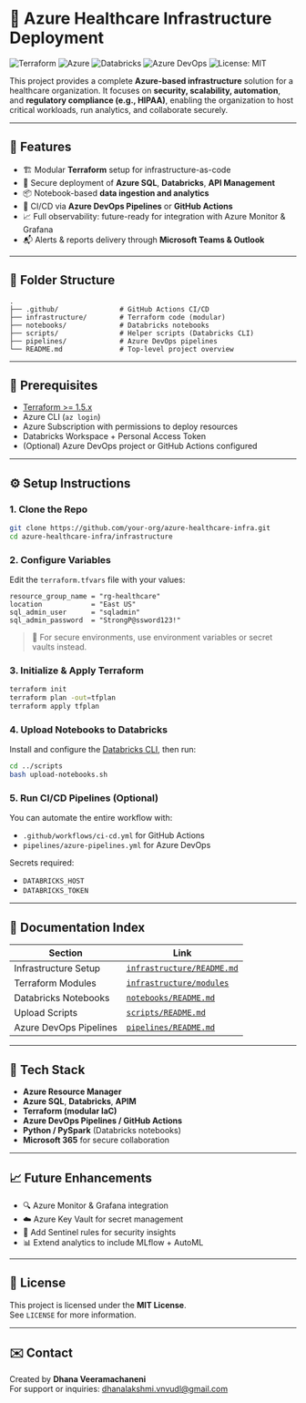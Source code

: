 # 🏥 Azure Healthcare Infrastructure Deployment

![Terraform](https://img.shields.io/badge/IaC-Terraform-5C4EE5?logo=terraform)
![Azure](https://img.shields.io/badge/Cloud-Azure-0078D7?logo=microsoftazure)
![Databricks](https://img.shields.io/badge/Databricks-Analytics-FF3621?logo=databricks)
![Azure DevOps](https://img.shields.io/badge/CI/CD-AzureDevOps-blue?logo=azuredevops)
![License: MIT](https://img.shields.io/badge/License-MIT-yellow.svg)

This project provides a complete **Azure-based infrastructure** solution for a healthcare organization. It focuses on **security, scalability, automation**, and **regulatory compliance (e.g., HIPAA)**, enabling the organization to host critical workloads, run analytics, and collaborate securely.

---

## 🚀 Features

- 🏗️ Modular **Terraform** setup for infrastructure-as-code
- 🔐 Secure deployment of **Azure SQL**, **Databricks**, **API Management**
- 📦 Notebook-based **data ingestion and analytics**
- 🔁 CI/CD via **Azure DevOps Pipelines** or **GitHub Actions**
- 📈 Full observability: future-ready for integration with Azure Monitor & Grafana
- 📬 Alerts & reports delivery through **Microsoft Teams & Outlook**

---

## 📂 Folder Structure

```
.
├── .github/               # GitHub Actions CI/CD
├── infrastructure/        # Terraform code (modular)
├── notebooks/             # Databricks notebooks
├── scripts/               # Helper scripts (Databricks CLI)
├── pipelines/             # Azure DevOps pipelines
└── README.md              # Top-level project overview
```

---

## 🔧 Prerequisites

- [Terraform >= 1.5.x](https://www.terraform.io/downloads)
- Azure CLI (`az login`)
- Azure Subscription with permissions to deploy resources
- Databricks Workspace + Personal Access Token
- (Optional) Azure DevOps project or GitHub Actions configured

---

## ⚙️ Setup Instructions

### 1. Clone the Repo

```bash
git clone https://github.com/your-org/azure-healthcare-infra.git
cd azure-healthcare-infra/infrastructure
```

### 2. Configure Variables

Edit the `terraform.tfvars` file with your values:

```hcl
resource_group_name = "rg-healthcare"
location            = "East US"
sql_admin_user      = "sqladmin"
sql_admin_password  = "StrongP@ssword123!"
```

> 🔐 For secure environments, use environment variables or secret vaults instead.

### 3. Initialize & Apply Terraform

```bash
terraform init
terraform plan -out=tfplan
terraform apply tfplan
```

### 4. Upload Notebooks to Databricks

Install and configure the [Databricks CLI](https://docs.databricks.com/dev-tools/cli/index.html), then run:

```bash
cd ../scripts
bash upload-notebooks.sh
```

### 5. Run CI/CD Pipelines (Optional)

You can automate the entire workflow with:

- `.github/workflows/ci-cd.yml` for GitHub Actions
- `pipelines/azure-pipelines.yml` for Azure DevOps

Secrets required:
- `DATABRICKS_HOST`
- `DATABRICKS_TOKEN`

---

## 📘 Documentation Index

| Section               | Link                                           |
|------------------------|------------------------------------------------|
| Infrastructure Setup   | [`infrastructure/README.md`](infrastructure/README.md) |
| Terraform Modules      | [`infrastructure/modules`](infrastructure/modules)       |
| Databricks Notebooks   | [`notebooks/README.md`](notebooks/README.md)           |
| Upload Scripts         | [`scripts/README.md`](scripts/README.md)               |
| Azure DevOps Pipelines | [`pipelines/README.md`](pipelines/README.md)           |

---

## 📌 Tech Stack

- **Azure Resource Manager**
- **Azure SQL**, **Databricks**, **APIM**
- **Terraform (modular IaC)**
- **Azure DevOps Pipelines / GitHub Actions**
- **Python / PySpark** (Databricks notebooks)
- **Microsoft 365** for secure collaboration

---

## 📈 Future Enhancements

- 🔍 Azure Monitor & Grafana integration
- ☁️ Azure Key Vault for secret management
- 🔄 Add Sentinel rules for security insights
- 📊 Extend analytics to include MLflow + AutoML

---

## 📝 License

This project is licensed under the **MIT License**.  
See `LICENSE` for more information.

---

## ✉️ Contact

Created by **Dhana Veeramachaneni**  
For support or inquiries: [dhanalakshmi.vnvudl@gmail.com](mailto:dhanalakshmi.vnvudl@gmail.com)
